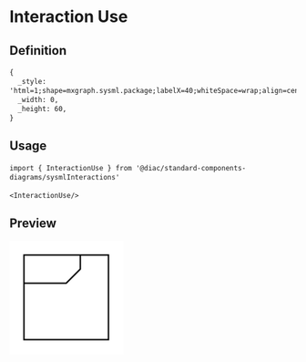 # Interaction Use

## Definition

```
{
  _style: 'html=1;shape=mxgraph.sysml.package;labelX=40;whiteSpace=wrap;align=center;',
  _width: 0,
  _height: 60,
}
```

## Usage

```
import { InteractionUse } from '@diac/standard-components-diagrams/sysmlInteractions'

<InteractionUse/>
```

## Preview

<img src="./interaction-use.png" width="200"/>
